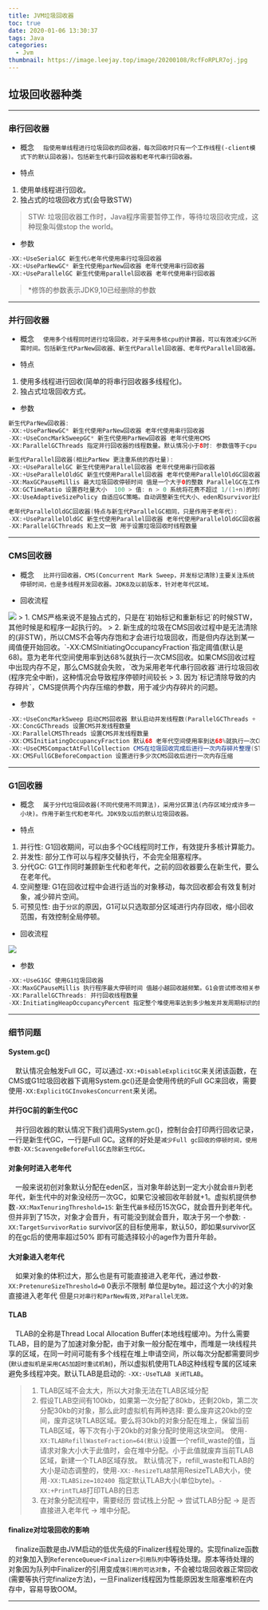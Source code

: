 ```yaml
---
title: JVM垃圾回收器
toc: true
date: 2020-01-06 13:30:37
tags: Java
categories:
  - Jvm
thumbnail: https://image.leejay.top/image/20200108/RcfFoRPLR7oj.jpg
---
```


## 垃圾回收器种类
---
### 串行回收器
- 概念
&emsp;`指使用单线程进行垃圾回收的回收器，每次回收时只有一个工作线程(-client模式下的默认回收器)。包括新生代串行回收器和老年代串行回收器。`

- 特点
1. 使用单线程进行回收。
2. 独占式的垃圾回收方式(会导致STW)

>STW: 垃圾回收器工作时，Java程序需要暂停工作，等待垃圾回收完成，这种现象叫做stop the world。
<!--more-->
- 参数

``` java
-XX:+UseSerialGC 新生代&老年代使用串行垃圾回收器
-XX:+UseParNewGC* 新生代使用parNew回收器 老年代使用串行回收器
-XX:+UseParallelGC 新生代使用parallel回收器 老年代使用串行回收器
```
> *修饰的参数表示JDK9,10已经删除的参数

---

### 并行回收器
- 概念
&emsp;`使用多个线程同时进行垃圾回收，对于采用多核cpu的计算器，可以有效减少GC所需时间。包括新生代ParNew回收器、新生代Parallel回收器、老年代Parallel回收器。`

- 特点
1. 使用多线程进行回收(简单的将串行回收器多线程化)。
2. 独占式垃圾回收方式。

- 参数
```java
新生代ParNew回收器:
-XX:+UseParNewGC* 新生代使用ParNew回收器 老年代使用串行回收器
-XX:+UseConcMarkSweepGC* 新生代使用ParNew回收器 老年代使用CMS
-XX:ParallelGCThreads 指定并行回收器的线程数量。默认情况小于8时: 参数值等于cpu cores; 大于8时 3+((5 * cpu_cors))/8)

新生代Parallel回收器(相比ParNew 更注重系统的吞吐量):
-XX:+UseParallelGC 新生代使用Parallel回收器 老年代使用串行回收器
-XX:+UseParallelOldGC 新生代使用Parallel回收器 老年代使用ParallelOldGC回收器
-XX:MaxGCPauseMillis 最大垃圾回收停顿时间 值是一个大于0的整数 ParallelGC在工作时会调整Java堆大小或者其他参数将值控制在该参数范围内。如果该值设置的比较小，那么虚拟机会使用较小的堆(小堆回收快于大堆)，导致回收的很频繁，从而增加回收总时间，降低吞吐量。
-XX:GCTimeRatio 设置吞吐量大小  100 > 值: n > 0 系统将花费不超过 1/(1+n)的时间进行回收 假设n=99，那么不超过1%时间进行回收。
-XX:UseAdaptiveSizePolicy 自适应GC策略。自动调整新生代大小、eden和survivor比例 晋升老年代的对象年龄等

老年代ParallelOldGC回收器(特点与新生代ParallelGC相同，只是作用于老年代):
-XX:+UseParallelOldGC 新生代使用Parallel回收器 老年代使用ParallelOldGC回收器
-XX:ParallelGCThreads 和上文一致 用于设置垃圾回收时线程数量
```
---

### CMS回收器
- 概念
&emsp;`比并行回收器，CMS(Concurrent Mark Sweep，并发标记清除)主要关注系统停顿时间，也是多线程并发回收器。JDK8及以前版本，针对老年代区域。`

- 回收流程

<img src="https://image.leejay.top/image/20200106/U54AFrOkVbBp.png">
> 1. CMS严格来说不是独占式的，只是在`初始标记和重新标记`的时候STW，其他时候是和程序一起执行的。
> 2. 新生成的垃圾在CMS回收过程中是无法清除的(非STW)，所以CMS不会等内存饱和才会进行垃圾回收，而是但内存达到某一阈值便开始回收。`-XX:CMSInitiatingOccupancyFraction`指定阈值(默认是68)。意为老年代空间使用率到达68%就执行一次CMS回收。如果CMS回收过程中出现内存不足，那么CMS就会失败，`改为采用老年代串行回收器`进行垃圾回收(程序完全中断)，这种情况会导致程序停顿时间较长
> 3. 因为`标记清除导致的内存碎片`，CMS提供两个内存压缩的参数，用于减少内存碎片的问题。

- 参数

``` java
-XX:+UseConcMarkSweep 启动CMS回收器 默认启动并发线程数(ParallelGCThreads + 3)/4 向下取整 (4+3)/4 => 1
-XX:ConcGCThreads 设置CMS并发线程数量
-XX:ParallelCMSThreads 设置CMS并发线程数量
-XX:CMSInitiatingOccupancyFraction 默认68 老年代空间使用率到达68%就执行一次CMS回收
-XX:+UseCMSCompactAtFullCollection CMS在垃圾回收完成后进行一次内存碎片整理(STW)
-XX:CMSFullGCBeforeCompaction 设置进行多少次CMS回收后进行一次内存压缩
```

---

### G1回收器
- 概念
&emsp;`属于分代垃圾回收器(不同代使用不同算法)，采用分区算法(内存区域分成许多一小块)。作用于新生代和老年代。JDK9及以后的默认垃圾回收器。`

- 特点
 1. 并行性: G1回收期间，可以由多个GC线程同时工作，有效提升多核计算能力。
 2. 并发性: 部分工作可以与程序交替执行，不会完全阻塞程序。
 3. 分代GC: G1工作同时兼顾新生代和老年代，之前的回收器要么在新生代，要么在老年代。
 4. 空间整理: G1在回收过程中会进行适当的对象移动，每次回收都会有效复制对象，减少碎片空间。
 5. 可预见性: 由于`分区`的原因，G1可以只选取部分区域进行内存回收，缩小回收范围，有效控制全局停顿。

- 回收流程

<img src="https://image.leejay.top/image/20200106/zvMyin5vwbvo.png">

- 参数

``` java
-XX:+UseG1GC 使用G1垃圾回收器
-XX:MaxGCPauseMillis 执行程序最大停顿时间 值越小越回收越频繁。G1会尝试修改相关参数满足此设置
-XX:ParallelGCThreads: 并行回收线程数量
-XX:InitiatingHeapOccupancyPercent 指定整个堆使用率达到多少触发并发周期标识的执行。默认是45，一旦确定不会被G1修改
```

---
### 细节问题
#### System.gc()
&emsp;默认情况会触发Full GC，可以通过`-XX:+DisableExplicitGC`来关闭该函数，在CMS或G1垃圾回收器下调用System.gc()还是会使用传统的Full GC来回收，需要使用`-XX:ExplicitGCInvokesConcurrent`来关闭。

#### 并行GC前的新生代GC
&emsp;并行回收器的默认情况下我们调用System.gc()，控制台会打印两行回收记录，一行是新生代GC，一行是Full GC。这样的好处是`减少Full gc回收的停顿时间，使用参数-XX:ScavengeBeforeFullGC去除新生代GC。`

#### 对象何时进入老年代
&emsp;一般来说初创对象默认分配在eden区，当对象年龄达到一定大小就会`晋升`到老年代，新生代中的对象没经历一次GC，如果它没被回收年龄就+1。虚拟机提供参数`-XX:MaxTenuringThreshold=15`: 新生代`最多`经历15次GC，就会晋升到老年代。但并非到了15次，对象才会晋升，有可能没到就会晋升，取决于另一个参数: `-XX:TargetSurvivorRatio` survivor区的目标使用率，默认50，即如果survivor区的在gc后的使用率超过50% 即有可能选择较小的age作为晋升年龄。

#### 大对象进入老年代
&emsp;如果对象的体积过大，那么也是有可能直接进入老年代，通过参数`-XX:PretenureSizeThreshold=0` 0表示不限制 单位是byte。超过这个大小的对象直接进入老年代 但是`只对串行和ParNew有效,对Parallel无效。`

#### TLAB
&emsp;TLAB的全称是Thread Local Allocation Buffer(本地线程缓冲)。为什么需要TLAB，目的是为了加速对象分配，由于对象一般分配在堆中，而堆是一块线程共享的区域，在同一时间可能有多个线程在堆上申请空间，所以每次分配都需要同步(`默认虚拟机是采用CAS加超时重试机制`)，所以虚拟机使用TLAB这种线程专属的区域来避免多线程冲突。默认TLAB是启动的: `-XX:-UseTLAB 关闭TLAB`。

> 1. TLAB区域不会太大，所以大对象无法在TLAB区域分配
> 2. 假设TLAB空间有100kb，如果第一次分配了80kb，还剩20kb，第二次分配30kb的对象，那么此时虚拟机有两种选择: 要么废弃这20kb的空间，废弃这块TLAB区域。要么将30kb的对象分配在堆上，保留当前TLAB区域，等下次有小于20kb的对象分配时使用这块空间。
使用`-XX:TLABRefillWasteFraction=64(默认)`设置一个refill_waste的值，当请求对象大小大于此值时，会在堆中分配。小于此值就废弃当前TLAB区域，新建一个TLAB区域存放。
默认情况下，refill_waste和TLAB的大小是动态调整的，使用`-XX:-ResizeTLAB`禁用ResizeTLAB大小，使用`-XX:TLABSize=102400 `指定默认TLAB大小(单位byte)。`-XX:+PrintTLAB`打印TLAB的日志
> 3. 在对象分配流程中，需要经历 尝试栈上分配 -> 尝试TLAB分配 -> 是否直接进入老年代 -> 堆中分配。

#### finalize对垃圾回收的影响
&emsp;finalize函数是由JVM启动的低优先级的Finalizer线程处理的。实现finalize函数的对象加入到`ReferenceQueue<Finalizer>引用队列`中等待处理。原本等待处理的对象因为队列中Finalizer的引用变成`强引用的可达对象`，不会被垃圾回收器正常回收(需要等执行完finalize方法)，一旦Finalizer线程因为性能原因发生阻塞堆积在内存中，容易导致OOM。

---